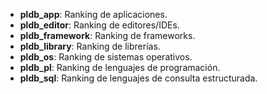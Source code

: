 * **pldb_app**: Ranking de aplicaciones.  
* **pldb_editor**: Ranking de editores/IDEs.  
* **pldb_framework**: Ranking de frameworks.  
* **pldb_library**: Ranking de librerías.  
* **pldb_os**: Ranking de sistemas operativos.  
* **pldb_pl**: Ranking de lenguajes de programación.  
* **pldb_sql**: Ranking de lenguajes de consulta estructurada.
